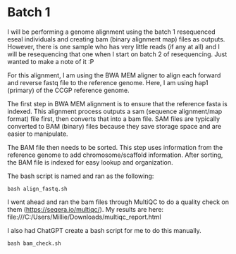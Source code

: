 # Batch 1 

I will be performing a genome alignment using the batch 1 resequenced eseal individuals and creating bam (binary alignment map) files as outputs. However, there is one sample who has very little reads (if any at all) and I will be resequencing that one when I start on batch 2 of resequencing. Just wanted to make a note of it :P 

For this alignment, I am using the BWA MEM aligner to align each forward and reverse fastq file to the reference genome. Here, I am using hap1 (primary) of the CCGP reference genome. 

The first step in BWA MEM alignment is to ensure that the reference fasta is indexed. This alignment process outputs a sam (sequence alignment/map format) file first, then converts that into a bam file. SAM files are typically converted to BAM (binary) files because they save storage space and are easier to manipulate. 

The BAM file then needs to be sorted. This step uses information from the reference genome to add chromosome/scaffold information. After sorting, the BAM file is indexed for easy lookup and organization. 

The bash script is named and ran as the following: 

    bash align_fastq.sh

I went ahead and ran the bam files through MultiQC to do a quality check on them (https://seqera.io/multiqc/). My results are here: file:///C:/Users/Millie/Downloads/multiqc_report.html

I also had ChatGPT create a bash script for me to do this manually. 

    bash bam_check.sh
